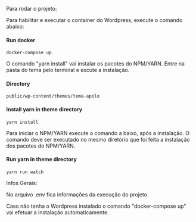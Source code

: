 Para rodar o projeto:

Para habilitar e executar o container do Wordpress, execute o comando abaixo:
#### Run docker
```
docker-compose up
```
O comando "yarn install" vai instalar os pacotes do NPM/YARN.
Entre na pasta do tema pelo terminal e excute a instalação.

#### Directory
```
public/wp-content/themes/tema-apolo
```

#### Install yarn in theme directory
```
yarn install
```
Para iniciar o NPM/YARN execute o comando a baixo, após a instalação.
O comando deve ser executado no mesmo diretório que foi feita a instalação dos pacotes do NPM/YARN.
#### Run yarn in theme directory
```
yarn run watch
```
Infos Gerais:

No arquivo .env fica informações da execução do projeto. 

Caso não tenha o Wordpress instalado o comando "docker-compose up" vai efetuar a instalação automaticamente.



